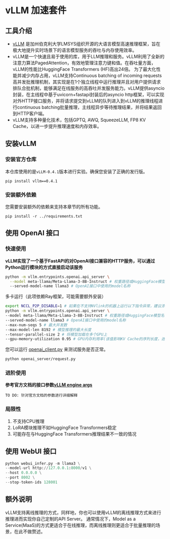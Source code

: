 # vLLM 加速套件

## 工具介绍

* [vLLM](https://github.com/vllm-project/vllm) 是加州伯克利大学LMSYS组织开源的大语言模型高速推理框架，旨在极大地提升实时场景下的语言模型服务的吞吐与内存使用效率。
* vLLM是一个快速且易于使用的库，用于LLM推理和服务。vLLM利用了全新的注意力算法PagedAttention，有效地管理注意力键和值。在吞吐量方面，vLLM的性能比HuggingFace Transformers (HF)高出24倍。
为了最大化性能并减少内存占用，vLLM支持Continuous batching of incoming requests高并发批推理机制，其实现是在1个独立线程中运行推理并且对用户提供请求排队合批机制，能够满足在线服务的高吞吐并发服务能力。vLLM提供asyncio封装，在主线程中基于uvicorn+fastapi封装后的asyncio http框架，可以实现对外HTTP接口服务，并将请求提交到vLLM的队列进入到vLLM的推理线程进行continuous batching批量推理，主线程异步等待推理结果，并将结果返回到HTTP客户端。
* vLLM支持多种量化技术，包括GPTQ, AWQ, SqueezeLLM, FP8 KV Cache，以进一步提升推理速度和内存效率。

## 安装vLLM

### 安装官方仓库

本仓库使用的是`vLLM-0.4.1`版本进行实验。确保您安装了正确的发行版。
```
pip install vllm==0.4.1
```

### 安装额外依赖

您需要安装额外的依赖来支持本章节的所有功能。
```shell
pip install -r ../requirements.txt
```
## 使用 OpenAI 接口

### 快速使用

**vLLM实现了一个基于FastAPI的对OpenAI接口兼容的HTTP服务，可以通过Python运行模块的方式直接启动该服务**

```bash
python -m vllm.entrypoints.openai.api_server \
  --model meta-llama/Meta-Llama-3-8B-Instruct # 权重路径或HuggingFace模型名称
  --served-model-name llama3 # OpenAI接口中使用的model名称
```

多卡运行（此项依赖Ray框架，可能需要额外安装）
```bash
export NCCL_P2P_DISABLE=1 # 如果在不支持NVlink的机器上运行以下指令异常，建议添加此环境变量
python -m vllm.entrypoints.openai.api_server \
--model meta-llama/Meta-Llama-3-8B-Instruct # 权重路径或HuggingFace模型名称
--served-model-name llama3 # OpenAI接口中使用的model名称
--max-num-seqs 5 # 最大并发数
--max-model-len 8192 # 模型推理的最大长度
--tensor-parallel-size 2 # 将模型加载在多个GPU上
--gpu-memory-utilization 0.95 # GPU内存利用率(该值影响KV Cache的序列长度，进而影响最大并发数和模型最大长度，默认值为0.9)
```

您可以运行 [openai_client.py](openai_server/request.py) 来测试服务是否正常。

```bash
python openai_server/request.py
```

### 进阶使用

**参考官方文档的接口参数[vLLM engine args](https://docs.vllm.ai/en/latest/models/engine_args.html)**
```
TO DO: 针对官方文档的参数进行详细解释
```

### 局限性

1. 不支持CPU推理
2. LoRA模块推理不如HuggingFace Transformers稳定
3. 可能存在与HuggingFace Transformers推理结果不一致的情况

## 使用 WebUI 接口

```python
python webui_infer.py -m llama3 \
--model-url http://127.0.0.1:8000/v1 \
--host 0.0.0.0 \
--port 8002 \
--stop-token-ids 128001
```

## 额外说明

vLLM支持离线推理的方式，同样地，你也可以使用vLLM的离线推理方式来进行推理进而实现你自己定制的API Server。
通常情况下，Model as a Service(MaaS)的方式更适合于在线推理，而离线推理则更适合于批量推理的场景，在此不做赘述。